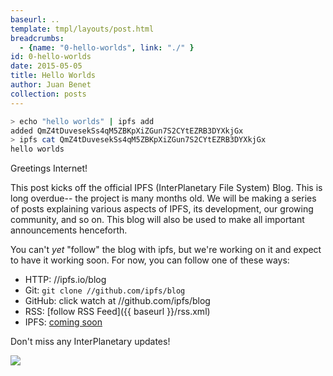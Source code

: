 ```yaml
---
baseurl: ..
template: tmpl/layouts/post.html
breadcrumbs:
  - {name: "0-hello-worlds", link: "./" }
id: 0-hello-worlds
date: 2015-05-05
title: Hello Worlds
author: Juan Benet
collection: posts
---
```


```sh
> echo "hello worlds" | ipfs add
added QmZ4tDuvesekSs4qM5ZBKpXiZGun7S2CYtEZRB3DYXkjGx
> ipfs cat QmZ4tDuvesekSs4qM5ZBKpXiZGun7S2CYtEZRB3DYXkjGx
hello worlds
```

Greetings Internet!

This post kicks off the official IPFS (InterPlanetary File System) Blog. This is long overdue-- the project is many months old. We will be making a series of posts explaining various aspects of IPFS, its development, our growing community, and so on. This blog will also be used to make all important announcements henceforth.

<!--more-->

You can't _yet_ "follow" the blog with ipfs, but we're working on it and expect to have it working soon. For now, you can follow one of these ways:

- HTTP: //ipfs.io/blog
- Git: `git clone //github.com/ipfs/blog`
- GitHub: click watch at //github.com/ipfs/blog
- RSS: [follow RSS Feed]({{ baseurl }}/rss.xml)
- IPFS: [coming soon](//github.com/ipfs/blog/issues/2)

Don't miss any InterPlanetary updates!

![](earthrise.png)
